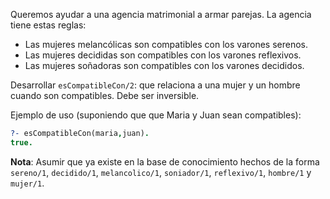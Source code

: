 Queremos ayudar a una agencia matrimonial a armar parejas. La agencia tiene estas reglas:

* Las mujeres melancólicas son compatibles con los varones serenos.
* Las mujeres decididas son compatibles con los varones reflexivos.
* Las mujeres soñadoras son compatibles con los varones decididos.

Desarrollar `esCompatibleCon/2`: que relaciona a una mujer y un hombre cuando son compatibles. Debe ser inversible.

Ejemplo de uso (suponiendo que que Maria y Juan sean compatibles):

```prolog
?- esCompatibleCon(maria,juan).
true.

```
**Nota**: Asumir que ya existe en la base de conocimiento hechos de la forma `sereno/1`, `decidido/1`, `melancolico/1`, `soniador/1`, `reflexivo/1`, `hombre/1` y `mujer/1`.
